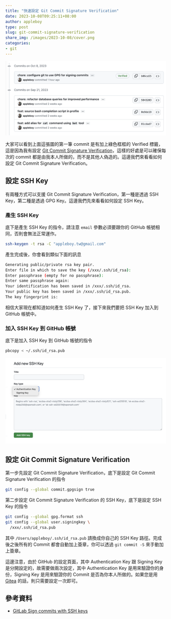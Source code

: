```yaml
---
title: "快速設定 Git Commit Signature Verification"
date: 2023-10-08T09:25:11+08:00
author: appleboy
type: post
slug: git-commit-signature-verification
share_img: /images/2023-10-08/cover.png
categories:
- git
---
```


![git commit](/images/2023-10-08/cover.png)

大家可以看到上面這張圖的第一筆 commit 是有加上綠色框框的 Verified 標籤，這是因為我有設定 [Git Commit Signature Verification][1]，這樣的好處是可以確保每次的 commit 都是由我本人所做的，而不是其他人偽造的。這邊我們來看看如何設定 Git Commit Signature Verification。

[1]:https://docs.github.com/en/authentication/managing-commit-signature-verification/about-commit-signature-verification

<!--more-->

## 設定 SSH Key

有兩種方式可以支援 Git Commit Signature Verification，第一種是透過 SSH Key，第二種是透過 GPG Key。這邊我們先來看看如何設定 SSH Key。

### 產生 SSH Key

底下是產生 SSH Key 的指令，請注意 `email` 參數必須要跟你的 GitHub 帳號相同，否則會無法正常運作。

```bash
ssh-keygen -t rsa -C "appleboy.tw@gmail.com"
```

產生完成後，你會看到類似下面的訊息

```bash
Generating public/private rsa key pair.
Enter file in which to save the key (/xxx/.ssh/id_rsa):
Enter passphrase (empty for no passphrase):
Enter same passphrase again:
Your identification has been saved in /xxx/.ssh/id_rsa.
Your public key has been saved in /xxx/.ssh/id_rsa.pub.
The key fingerprint is:
```

相信大家現在都知道如何產生 SSH Key 了，接下來我們要把 SSH Key 加入到 GitHub 帳號中。

### 加入 SSH Key 到 GitHub 帳號

底下是加入 SSH Key 到 GitHub 帳號的指令

```bash
pbcopy < ~/.ssh/id_rsa.pub
```

![add new ssh key](/images/2023-10-08/add-new-ssh-key.png)

## 設定 Git Commit Signature Verification

第一步先設定 Git Commit Signature Verification，底下是設定 Git Commit Signature Verification 的指令

```bash
git config --global commit.gpgsign true
```

第二步設定 Git Commit Signature Verification 的 SSH Key，底下是設定 SSH Key 的指令

```bash
git config --global gpg.format ssh
git config --global user.signingkey \
  /xxx/.ssh/id_rsa.pub
```

其中 `/Users/appleboy/.ssh/id_rsa.pub` 請換成你自己的 SSH Key 路徑。完成後之後所有的 Commit 都會自動加上簽章，你可以透過 `git commit -S` 來手動加上簽章。

這邊注意，由於 GitHub 的設定頁面，其中 Authentication Key 跟 Signing Key 是分開設定的，故需要做兩次設定，其中 Authentication Key 是用來驗證你的身份，Signing Key 是用來驗證你的 Commit 是否為你本人所做的。如果您是用 [Gitea][21] 的話，則只需要設定一次即可。

[21]:https://gitea.com/

## 參考資料

* [GitLab Sign commits with SSH keys][11]

[11]:https://docs.gitlab.com/ee/user/project/repository/signed_commits/ssh.html#sign-commits-with-your-ssh-key
